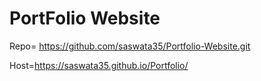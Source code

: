 # PortFolio Website

Repo= https://github.com/saswata35/Portfolio-Website.git

Host=https://saswata35.github.io/Portfolio/
